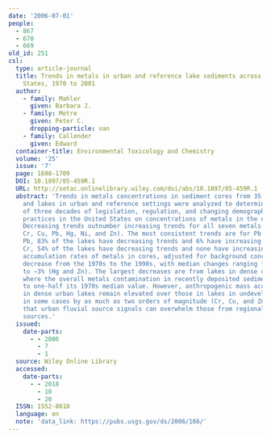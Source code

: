 ```yaml
---
date: '2006-07-01'
people:
  - 867
  - 670
  - 669
old_id: 251
csl:
  type: article-journal
  title: Trends in metals in urban and reference lake sediments across the United
    States, 1970 to 2001
  author:
    - family: Mahler
      given: Barbara J.
    - family: Metre
      given: Peter C.
      dropping-particle: van
    - family: Callender
      given: Edward
  container-title: Environmental Toxicology and Chemistry
  volume: '25'
  issue: '7'
  page: 1698-1709
  DOI: 10.1897/05-459R.1
  URL: http://setac.onlinelibrary.wiley.com/doi/abs/10.1897/05-459R.1
  abstract: 'Trends in metals concentrations in sediment cores from 35 reservoirs
    and lakes in urban and reference settings were analyzed to determine the effects
    of three decades of legislation, regulation, and changing demographics and industrial
    practices in the United States on concentrations of metals in the environment.
    Decreasing trends outnumber increasing trends for all seven metals analyzed (Cd,
    Cr, Cu, Pb, Hg, Ni, and Zn). The most consistent trends are for Pb and Cr: For
    Pb, 83% of the lakes have decreasing trends and 6% have increasing trends; for
    Cr, 54% of the lakes have decreasing trends and none have increasing trends. Mass
    accumulation rates of metals in cores, adjusted for background concentrations,
    decrease from the 1970s to the 1990s, with median changes ranging from −46% (Pb)
    to −3% (Hg and Zn). The largest decreases are from lakes in dense urban watersheds
    where the overall metals contamination in recently deposited sediments has decreased
    to one-half its 1970s median value. However, anthropogenic mass accumulation rates
    in dense urban lakes remain elevated over those in lakes in undeveloped watersheds,
    in some cases by as much as two orders of magnitude (Cr, Cu, and Zn), indicating
    that urban fluvial source signals can overwhelm those from regional atmospheric
    sources.'
  issued:
    date-parts:
      - - 2006
        - 7
        - 1
  source: Wiley Online Library
  accessed:
    date-parts:
      - - 2018
        - 10
        - 20
  ISSN: 1552-8618
  language: en
  note: 'data_link: https://pubs.usgs.gov/ds/2006/166/'
---
```

